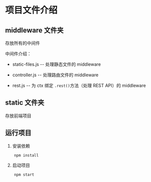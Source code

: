 # 项目文件介绍


## middleware 文件夹

存放所有的中间件

中间件介绍：

- static-files.js -- 处理静态文件的 middleware

- controller.js -- 处理路由文件的 middleware

- rest.js -- 为 ctx  绑定 `.rest()`方法（处理 REST API）的 middleware                                          


## static 文件夹 

存放前端项目


## 运行项目

1. 安装依赖

```
	npm install
```

2. 启动项目

```
	npm start
```


